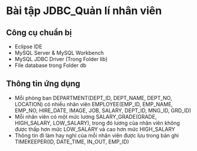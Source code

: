 # Bài tập JDBC_Quản lí nhân viên

## Công cụ chuẩn bị
* Eclipse IDE
* MySQL Server & MySQL Workbench
* MySQL JDBC Driver (Trong Folder lib)
* File database trong Folder db

## Thông tin ứng dụng

* Mỗi phòng ban DEPARTMENT(DEPT_ID, DEPT_NAME, DEPT_NO, LOCATION) có nhiều nhân viên EMPLOYEE(EMP_ID, EMP_NAME, EMP_NO, HIRE_DATE, IMAGE, JOB, SALARY, DEPT_ID, MNG_ID, GRD_ID)
* Mỗi nhân viên có một mức lương SALARY_GRADE(GRADE, HIGH_SALARY, LOW_SALARY), trong đó lương của nhân viên không được thấp hơn mức LOW_SALARY và cao hơn mức HIGH_SALARY
* Thông tin đi làm hay nghỉ của mỗi nhân viên được lưu trong bản ghi TIMEKEEPER(ID, DATE_TIME, IN_OUT, EMP_ID)


